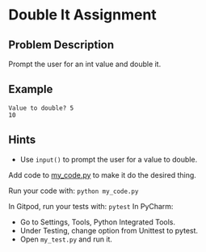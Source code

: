 # Double It Assignment 

## Problem Description
Prompt the user for an int value and double it. 

## Example
```
Value to double? 5
10
```

## Hints
* Use `input()` to prompt the user for a value to double. 

Add code to [my_code.py](./my_code.py) to make it do the desired thing.

Run your code with: `python my_code.py`

In Gitpod, run your tests with: `pytest`
In PyCharm:
* Go to Settings, Tools, Python Integrated Tools. 
* Under Testing, change option from Unittest to pytest. 
* Open `my_test.py` and run it.

